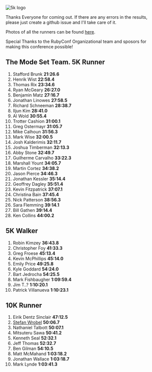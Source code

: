 ![5k logo](https://raw.github.com/modeset/rubyconf5k/master/RubyConf2012_blue.png)

Thanks Everyone for coming out. If there are any errors in the results,
please just create a github issue and I'll take care of it.

Photos of all the runners can be found [here](https://www.dropbox.com/sh/0xla8uk1afh46ki/30hDb1sDcJ).

Special Thanks to the RubyConf Organizational team and sposors for making this conference possible!

The Mode Set Team.
  5K Runner
---------
1. Stafford  Brunk **21:26.6**
2. Henrik  Wist **22:58.4**
3. Thomas  Rix **23:34.6**
4. Ryan  McGeary **26:27.0**
5. Benjamin  Matz **27:16.7**
6. Jonathan  Linowes **27:58.5**
7. Richard  Schneeman **28:38.7**
8. Iljun  Kim **28:41.0**
9. Al  Wold **30:55.4**
10. Trotter  Cashion **31:00.1**
11. Greg  Ostermayr **31:05.7**
12. Mike  Calhoun **31:56.3**
13. Mark  Wise **32:00.5**
14. Josh  Kalderimis **32:11.7**
15. Joshua  Timberman **32:13.3**
16. Abby  Stone **32:49.7**
17. Guilherme  Carvalho **33:22.3**
18. Marshall  Yount **34:05.7**
19. Martin  Cortez **34:38.2**
20. Jason  Pierce **34:46.3**
21. Jonathan  Kessler **35:14.4**
22. Geoffrey  Dagley **35:51.4**
23. Kevin  Fitzpatrick **37:07.1**
24. Christina  Bain **37:45.4**
25. Nick  Patterson **38:56.3**
26. Sara  Flemming **39:14.1**
27. Bill  Gathen **39:14.4**
28. Ken  Collins **44:00.2**

5K Walker
---------
1. Robin  Kimzey **36:43.8**
2. Christopher  Foy **41:33.3**
3. Greg  Froese **45:13.4**
4. Kevin  McPhillips **45:14.0**
5. Emily  Price **49:25.8**
6. Kyle  Goddard **54:24.0**
7. Bart  Jedrocha **54:25.5**
8. Mark  Fishbaugher **1:09:59.4**
9. Jim  T..? **1:10:20.1**
10. Patrick  Villanueva **1:10:23.1**

10K Runner
----------
1. Eirik  Dentz Sinclair **47:12.5**
2. [Stefan  Wrobel](https://github.com/swrobel) **50:06.7**
3. Nathaniel  Talbott **50:07.1**
4. Mitsuteru  Sawa **50:41.2**
5. Kenneth  Seal **52:32.1**
6. Jeff  Thomas **52:32.7**
7. Ben  Gilman **54:10.5**
8. Matt  McMahand **1:03:18.2**
9. Jonathan  Wallace **1:03:18.7**
10. Mark  Lynde **1:03:41.3**

